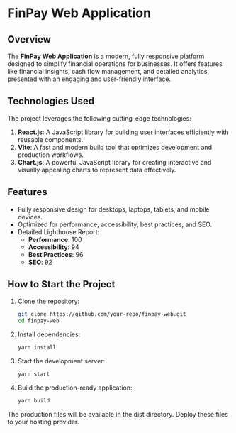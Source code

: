 # FinPay Web Application

## Overview

The **FinPay Web Application** is a modern, fully responsive platform designed to simplify financial operations for businesses. It offers features like financial insights, cash flow management, and detailed analytics, presented with an engaging and user-friendly interface.

## Technologies Used

The project leverages the following cutting-edge technologies:

1. **React.js**: A JavaScript library for building user interfaces efficiently with reusable components.
2. **Vite**: A fast and modern build tool that optimizes development and production workflows.
3. **Chart.js**: A powerful JavaScript library for creating interactive and visually appealing charts to represent data effectively.

## Features

- Fully responsive design for desktops, laptops, tablets, and mobile devices.
- Optimized for performance, accessibility, best practices, and SEO.
- Detailed Lighthouse Report:
  - **Performance**: 100
  - **Accessibility**: 94
  - **Best Practices**: 96
  - **SEO**: 92

## How to Start the Project

1. Clone the repository:
   ```bash
   git clone https://github.com/your-repo/finpay-web.git
   cd finpay-web

   ```
2. Install dependencies:

   ```bash
   yarn install

   ```

3. Start the development server:

   ```bash
   yarn start

   ```

4. Build the production-ready application:
   ```bash
   yarn build
   ```

The production files will be available in the dist directory. Deploy these files to your hosting provider.
